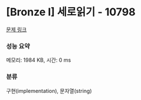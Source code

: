 # [Bronze I] 세로읽기 - 10798 

[문제 링크](https://www.acmicpc.net/problem/10798) 

### 성능 요약

메모리: 1984 KB, 시간: 0 ms

### 분류

구현(implementation), 문자열(string)

